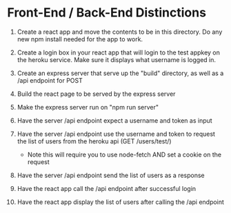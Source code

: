 # Front-End / Back-End Distinctions

1) Create a react app and move the contents to be in this directory.   Do any new npm install needed for the app to work.

2) Create a login box in your react app that will login to the test appkey on the heroku service.  Make sure it displays what username is logged in.

3) Create an express server that serve up the "build" directory, as well as a /api endpoint for POST

4) Build the react page to be served by the express server

5) Make the express server run on "npm run server"

6) Have the server /api endpoint expect a username and token as input

7) Have the server /api endpoint use the username and token to request the list of users from the heroku api (GET /users/test/)
    - Note this will require you to use node-fetch AND set a cookie on the request

8) Have the server /api endpoint send the list of users as a response

9) Have the react app call the /api endpoint after successful login

10) Have the react app display the list of users after calling the /api endpoint
